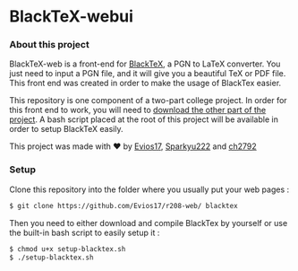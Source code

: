 # BlackTeX-webui

### About this project
BlackTeX-web is a front-end for [BlackTeX](https://github.com/Sparkyu222/r208-BlackTeX), a PGN to LaTeX converter. You just need to input a PGN file, and it will give you a beautiful TeX or PDF file. This front end was created in order to make the usage of BlackTex easier.

This repository is one component of a two-part college project. In order for this front end to work, you will need to [download the other part of the project](https://github.com/Sparkyu222/r208-BlackTeX). A bash script placed at the root of this project will be available in order to setup BlackTeX easily.

This project was made with ❤️ by [Evios17](https://github.com/Evios17), [Sparkyu222](https://github.com/Sparkyu222) and [ch2792](https://github.com/ch2792)

### Setup
Clone this repository into the folder where you usually put your web pages :
```bash
$ git clone https://github.com/Evios17/r208-web/ blacktex
```

Then you need to either download and compile BlackTex by yourself or use the built-in bash script to easily setup it :
```bash
$ chmod u+x setup-blacktex.sh
$ ./setup-blacktex.sh
```
